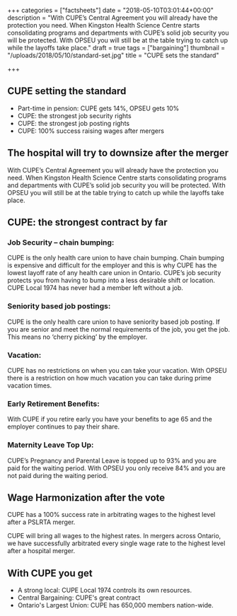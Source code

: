+++
categories = ["factsheets"]
date = "2018-05-10T03:01:44+00:00"
description = "With CUPE’s Central Agreement you will already have the protection you need. When Kingston Health Science Centre starts consolidating programs and departments with CUPE’s solid job security you will be protected. With OPSEU you will still be at the table trying to catch up while the layoffs take place."
draft = true
tags = ["bargaining"]
thumbnail = "/uploads/2018/05/10/standard-set.jpg"
title = "CUPE sets the standard"

+++
## CUPE setting the standard

- Part-time in pension: CUPE gets 14%, OPSEU gets 10%  
- CUPE: the strongest job security rights  
- CUPE: the strongest job posting rights  
- CUPE: 100% success raising wages after mergers


## The hospital will try to downsize after the merger

With CUPE’s Central Agreement you will already have the protection you need. When Kingston Health Science Centre starts consolidating programs and departments with CUPE’s solid job security you will be protected. With OPSEU you will still be at the table trying to catch up while the layoffs take place.

## CUPE: the strongest contract by far


### Job Security – chain bumping:

CUPE is the only health care union to have chain 
bumping.  Chain bumping is expensive and 
difficult for the employer and this is why CUPE 
has the lowest layoff rate of any health care union 
in Ontario.  CUPE’s job security protects you from 
having to bump into a less desirable shift or 
location. CUPE Local 1974 has never had a 
member left without a job.

### Seniority based job postings:

CUPE is the only health care union to have seniority based job posting. If you are senior and meet the normal requirements of the job, you get the job.  This means no ‘cherry picking’ by the employer.

### Vacation:

CUPE has no restrictions on when you can take your vacation.  With OPSEU there is a restriction on how much vacation you can take during prime vacation times.

### Early Retirement Benefits:

With CUPE if you retire early you have your benefits to age 65 and the employer continues to pay their share.

### Maternity Leave Top Up:

CUPE’s Pregnancy and Parental Leave is topped up to 93% and you are paid for the waiting period.  With OPSEU you only receive 84% and you are not paid during the waiting period.

## Wage Harmonization after the vote

CUPE has a 100% success rate in arbitrating wages to the 
highest level after a PSLRTA merger.

CUPE will bring all wages to the highest rates. In mergers 
across Ontario, we have successfully arbitrated every single wage rate to the highest level after a hospital merger.

## With CUPE you get

- A strong local: CUPE Local 1974 controls its own resources.
- Central Bargaining: CUPE's great contract
- Ontario's Largest Union: CUPE has 650,000 members nation-wide.